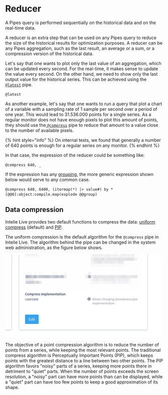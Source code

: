 # Reducer

A Pipes query is performed sequentially on the historical data and on the real-time data.

A reducer is an extra step that can be used on any Pipes query to reduce the size of the historical results for optimization purposes. A reducer can be any Pipes aggregation, such as the last result, an average or a sum, or a compression version of the historical data.

Let's say that one wants to plot only the last value of an aggregation, which can be updated every second. For the real-time, it makes sense to update the value every second. On the other hand, we need to show only the last output value for the historical series. This can be achieved using the [`@latest`](https://pipes.intelie.com/docs/#pipe-latest) pipe.

```
@latest
```

As another example, let's say that one wants to run a query that plot a chart of a variable with a sampling rate of 1 sample per second over a period of one year. This would lead to 31.536.000 points for a single series. As a regular monitor does not have enough pixels to plot this amount of points, they should use the[ `@compress`](https://pipes.intelie.com/docs/#pipe-compress) pipe to reduce that amount to a value close to the number of available pixels.

{% hint style="info" %}
On internal tests, we found that generally a number of 640 points is enough for a regular series on any monitor.
{% endhint %}

In that case, the expression of the reducer could be something like:

```
@compress 640, _
```

If the expression has any [grouping](https://pipes.intelie.com/docs/#concepts-grouping), the more generic expression shown below would serve to any common case.&#x20;

```
@compress 640, 6400, (itermap(*) |> value#) by *[@@0]:object:compile.map(explode @@group)
```

## Data compression

Intelie Live provides two default functions to compress the data: [uniform compress](uniform-compress.md) (default) and [PIP](pip.md).

The uniform compression is the default algorithm for the `@compress` pipe in Intelie Live. The algorithm behind the pipe can be changed in the system web administration, as the figure below shows.

![The compression algorithm can be changed on the web interface](<../../.gitbook/assets/image (29).png>)

The objective of a point compression algorithm is to reduce the number of points from a series, while keeping the most relevant points. The traditional compress algorithm is Perceptually Important Points (PIP), which keeps points with the greatest distance to a line between two other points. The PIP algorithm favors "noisy" parts of a series, keeping more points there in detriment to "quiet" parts. When the number of points exceeds the screen resolution, a "noisy" part can have more points than can be displayed, while a "quiet" part can have too few points to keep a good approximation of its shape.

